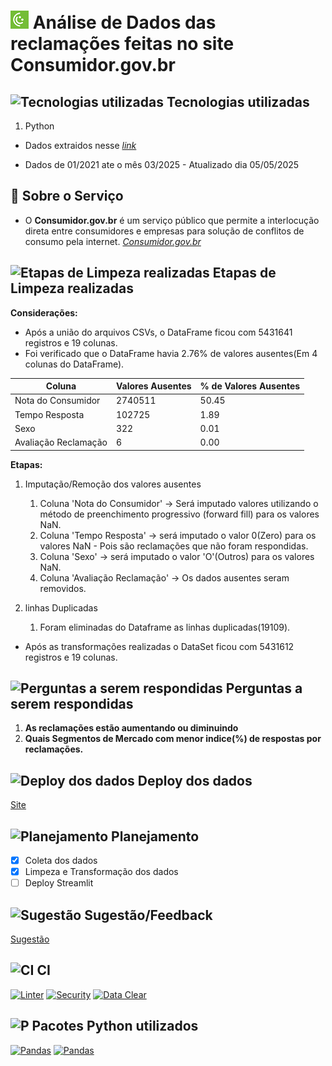 # ![The San Juan Mountains are beautiful!](./Image/page.png "San Juan Mountains") Análise de Dados das reclamações feitas no site Consumidor.gov.br

## ![Tecnologias utilizadas](https://cdn-icons-png.flaticon.com/24/5460/5460163.png) Tecnologias utilizadas

1. Python

- Dados extraidos nesse *[link](https://www.consumidor.gov.br/pages/dadosabertos/externo/)*

- Dados de 01/2021 ate o mês 03/2025 - Atualizado dia 05/05/2025

## 💬 Sobre o Serviço

- O **Consumidor.gov.br** é um serviço público que permite a interlocução direta entre consumidores e empresas para solução de conflitos de consumo pela internet. *[Consumidor.gov.br](https://www.consumidor.gov.br/pages/principal/?1662172782421)*

## ![Etapas de Limpeza realizadas](https://cdn-icons-png.flaticon.com/24/6104/6104865.png) Etapas de Limpeza realizadas

**Considerações:**

- Após a união do arquivos CSVs, o DataFrame ficou com 5431641 registros e 19 colunas.
- Foi verificado que o DataFrame havia 2.76% de valores ausentes(Em 4 colunas do DataFrame).

| Coluna | Valores Ausentes | % de Valores Ausentes |
| ------ | ---------------- | --------------------- |
| Nota do Consumidor | 2740511 | 50.45 |
| Tempo Resposta | 102725 | 1.89 |
| Sexo | 322 | 0.01 |
| Avaliação Reclamação | 6 | 0.00 |

**Etapas:**

1. Imputação/Remoção dos valores ausentes

    1. Coluna 'Nota do Consumidor' -> Será imputado valores utilizando o método de preenchimento progressivo (forward fill) para os valores NaN.
    2. Coluna 'Tempo Resposta' -> será imputado o valor 0(Zero) para os valores NaN - Pois são reclamações que não foram respondidas.
    3. Coluna 'Sexo' -> será imputado o valor 'O'(Outros) para os valores NaN.
    4. Coluna 'Avaliação Reclamação' -> Os dados ausentes seram removidos.

2. linhas Duplicadas

    1. Foram eliminadas do Dataframe as linhas duplicadas(19109).

- Após as transformações realizadas o DataSet ficou com 5431612 registros e 19 colunas.

## ![Perguntas a serem respondidas](https://cdn-icons-png.flaticon.com/24/4501/4501315.png) Perguntas a serem respondidas

1. **As reclamações estão aumentando ou diminuindo**
2. **Quais Segmentos de Mercado com menor indice(%) de respostas por reclamações.**

## ![Deploy dos dados](https://cdn-icons-png.flaticon.com/24/1508/1508878.png) Deploy dos dados

[Site](https://bit.ly/3AVnEFo)

## ![Planejamento](https://cdn-icons-png.flaticon.com/24/5341/5341024.png) Planejamento

- [x] Coleta dos dados
- [x] Limpeza e Transformação dos dados
- [ ] Deploy Streamlit

## ![Sugestão](https://cdn-icons-png.flaticon.com/24/2355/2355095.png) Sugestão/Feedback

[Sugestão](https://github.com/Prog-LucasAlves/AED_Consumidor_Gov_Br/issues/new/choose)

## ![CI](https://cdn-icons-png.flaticon.com/24/6577/6577286.png) CI

[![Linter](https://github.com/Prog-LucasAlves/AED_Consumidor_Gov_Br/actions/workflows/Linter.yml/badge.svg)](https://github.com/Prog-LucasAlves/AED_Consumidor_Gov_Br/actions/workflows/Linter.yml)
[![Security](https://github.com/Prog-LucasAlves/AED_Consumidor_Gov_Br/actions/workflows/Security.yml/badge.svg)](https://github.com/Prog-LucasAlves/AED_Consumidor_Gov_Br/actions/workflows/Security.yml)
[![Data Clear](https://github.com/Prog-LucasAlves/AED_Consumidor_Gov_Br/actions/workflows/Data_Clear.yml/badge.svg)](https://github.com/Prog-LucasAlves/AED_Consumidor_Gov_Br/actions/workflows/Data_Clear.yml)

## ![P](https://cdn-icons-png.flaticon.com/24/8422/8422251.png) Pacotes Python utilizados

[![Pandas](https://badge.fury.io/py/pandas.svg)](https://badge.fury.io/py/pandas)
[![Pandas](https://badge.fury.io/py/pandas.svg)](https://badge.fury.io/py/pandas)

